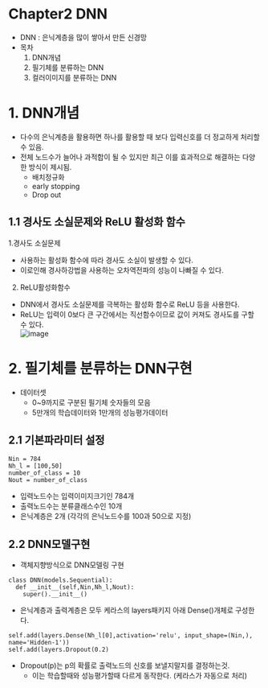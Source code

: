 # Chapter2 DNN

- DNN : 은닉계층을 많이 쌓아서 만든 신경망
- 목차
  1. DNN개념
  2. 필기체를 분류하는 DNN
  3. 컬러이미지를 분류하는 DNN

# 1. DNN개념
- 다수의 은닉계층을 활용하면 하나를 활용할 때 보다 입력신호를 더 정교하게 처리할 수 있음.
- 전체 노드수가 늘어나 과적합이 될 수 있지만 최근 이를 효과적으로 해결하는 다양한 방식이 제시됨.
  - 배치정규화
  - early stopping
  - Drop out
## 1.1 경사도 소실문제와 ReLU 활성화 함수
1.경사도 소실문제
  - 사용하는 활성화 함수에 따라 경사도 소실이 발생할 수 있다. 
  - 이로인해 경사하강법을 사용하는 오차역전파의 성능이 나빠질 수 있다.
2. ReLU활성화함수
  - DNN에서 경사도 소실문제를 극복하는 활성화 함수로 ReLU 등을 사용한다.
  - ReLU는 입력이 0보다 큰 구간에서는 직선함수이므로 값이 커져도 경사도를 구할 수 있다.\
  ![image](https://user-images.githubusercontent.com/70633080/109912436-68ab0b00-7cef-11eb-8244-894e12bd6590.png)

# 2. 필기체를 분류하는 DNN구현
- 데이터셋
  - 0~9까지로 구분된 필기체 숫자들의 모음
  - 5만개의 학습데이터와 1만개의 성능평가데이터
## 2.1 기본파라미터 설정
```
Nin = 784
Nh_l = [100,50]
number_of_class = 10
Nout = number_of_class
```
- 입력노드수는 입력이미지크기인 784개
- 출력노드수는 분류클래스수인 10개
- 은닉계층은 2개 (각각의 은닉노드수를 100과 50으로 지정)

## 2.2 DNN모델구현
- 객체지향방식으로 DNN모델링 구현
```
class DNN(models.Sequential):
  def __init__(self,Nin,Nh_l,Nout):
    super().__init__()
```
- 은닉계층과 출력계층은 모두 케라스의 layers패키지 아래 Dense()개체로 구성한다.
```
self.add(layers.Dense(Nh_l[0],activation='relu', input_shape=(Nin,), name='Hidden-1'))
self.add(layers.Dropout(0.2)
```
- Dropout(p)는 p의 확률로 출력노드의 신호를 보낼지말지를 결정하는것. 
  - 이는 학습할때와 성능평가할때 다르게 동작한다. (케라스가 자동으로 처리)
  
